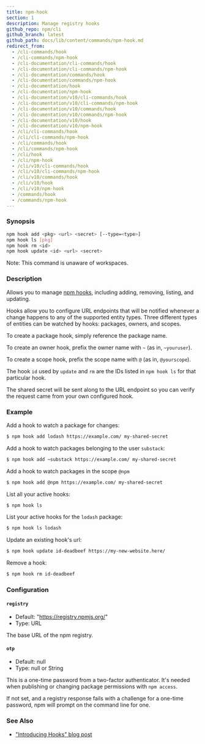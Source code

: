 ```yaml
---
title: npm-hook
section: 1
description: Manage registry hooks
github_repo: npm/cli
github_branch: latest
github_path: docs/lib/content/commands/npm-hook.md
redirect_from:
  - /cli-commands/hook
  - /cli-commands/npm-hook
  - /cli-documentation/cli-commands/hook
  - /cli-documentation/cli-commands/npm-hook
  - /cli-documentation/commands/hook
  - /cli-documentation/commands/npm-hook
  - /cli-documentation/hook
  - /cli-documentation/npm-hook
  - /cli-documentation/v10/cli-commands/hook
  - /cli-documentation/v10/cli-commands/npm-hook
  - /cli-documentation/v10/commands/hook
  - /cli-documentation/v10/commands/npm-hook
  - /cli-documentation/v10/hook
  - /cli-documentation/v10/npm-hook
  - /cli/cli-commands/hook
  - /cli/cli-commands/npm-hook
  - /cli/commands/hook
  - /cli/commands/npm-hook
  - /cli/hook
  - /cli/npm-hook
  - /cli/v10/cli-commands/hook
  - /cli/v10/cli-commands/npm-hook
  - /cli/v10/commands/hook
  - /cli/v10/hook
  - /cli/v10/npm-hook
  - /commands/hook
  - /commands/npm-hook
---
```


### Synopsis

```bash
npm hook add <pkg> <url> <secret> [--type=<type>]
npm hook ls [pkg]
npm hook rm <id>
npm hook update <id> <url> <secret>
```

Note: This command is unaware of workspaces.

### Description

Allows you to manage [npm
hooks](https://blog.npmjs.org/post/145260155635/introducing-hooks-get-notifications-of-npm),
including adding, removing, listing, and updating.

Hooks allow you to configure URL endpoints that will be notified whenever a
change happens to any of the supported entity types. Three different types
of entities can be watched by hooks: packages, owners, and scopes.

To create a package hook, simply reference the package name.

To create an owner hook, prefix the owner name with `~` (as in,
`~youruser`).

To create a scope hook, prefix the scope name with `@` (as in,
`@yourscope`).

The hook `id` used by `update` and `rm` are the IDs listed in `npm hook ls`
for that particular hook.

The shared secret will be sent along to the URL endpoint so you can verify
the request came from your own configured hook.

### Example

Add a hook to watch a package for changes:

```bash
$ npm hook add lodash https://example.com/ my-shared-secret
```

Add a hook to watch packages belonging to the user `substack`:

```bash
$ npm hook add ~substack https://example.com/ my-shared-secret
```

Add a hook to watch packages in the scope `@npm`

```bash
$ npm hook add @npm https://example.com/ my-shared-secret
```

List all your active hooks:

```bash
$ npm hook ls
```

List your active hooks for the `lodash` package:

```bash
$ npm hook ls lodash
```

Update an existing hook's url:

```bash
$ npm hook update id-deadbeef https://my-new-website.here/
```

Remove a hook:

```bash
$ npm hook rm id-deadbeef
```

### Configuration

#### `registry`

* Default: "https://registry.npmjs.org/"
* Type: URL

The base URL of the npm registry.



#### `otp`

* Default: null
* Type: null or String

This is a one-time password from a two-factor authenticator. It's needed
when publishing or changing package permissions with `npm access`.

If not set, and a registry response fails with a challenge for a one-time
password, npm will prompt on the command line for one.



### See Also

* ["Introducing Hooks" blog post](https://blog.npmjs.org/post/145260155635/introducing-hooks-get-notifications-of-npm)
